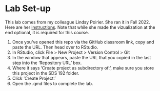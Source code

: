 # Lab Set-up

This lab comes from my colleague Lindsy Poirier. She ran it in Fall 2022. Here are her [instructions](https://sds-192-intro-fall22.github.io/sds-192-public-website-quarto/labs/lab5.html). Note that while she made the vizualization at the end optional, it is required for this course. 

1. Once you've opened this repo via the GitHub classroom link, copy and paste the URL. Then head over to RStudio.
2. In RStudio, click File > New Project > Version Control > Git
3. In the window that appears, paste the URL that you copied in the last step into the ‘Repository URL’ box.
4. Where it says ‘Create project as subdirectory of:’, make sure you store this project in the SDS 192 folder.
5. Click ‘Create Project.’
6. Open the .qmd files to complete the lab. 

